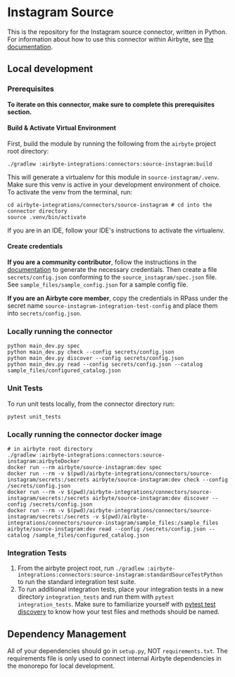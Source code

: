 # Instagram Source 

This is the repository for the Instagram source connector, written in Python. 
For information about how to use this connector within Airbyte, see [the documentation](https://docs.airbyte.io/integrations/sources/instagram).

## Local development

### Prerequisites
**To iterate on this connector, make sure to complete this prerequisites section.**

#### Build & Activate Virtual Environment
First, build the module by running the following from the `airbyte` project root directory: 
```
./gradlew :airbyte-integrations:connectors:source-instagram:build
```

This will generate a virtualenv for this module in `source-instagram/.venv`. Make sure this venv is active in your
development environment of choice. To activate the venv from the terminal, run:
```
cd airbyte-integrations/connectors/source-instagram # cd into the connector directory
source .venv/bin/activate
```
If you are in an IDE, follow your IDE's instructions to activate the virtualenv.

#### Create credentials
**If you are a community contributor**, follow the instructions in the [documentation](https://docs.airbyte.io/integrations/sources/instagram)
to generate the necessary credentials. Then create a file `secrets/config.json` conforming to the `source_instagram/spec.json` file.
See `sample_files/sample_config.json` for a sample config file.

**If you are an Airbyte core member**, copy the credentials in RPass under the secret name `source-instagram-integration-test-config`
and place them into `secrets/config.json`.


### Locally running the connector
```
python main_dev.py spec
python main_dev.py check --config secrets/config.json
python main_dev.py discover --config secrets/config.json
python main_dev.py read --config secrets/config.json --catalog sample_files/configured_catalog.json
```

### Unit Tests
To run unit tests locally, from the connector directory run:
```
pytest unit_tests
```

### Locally running the connector docker image
```
# in airbyte root directory
./gradlew :airbyte-integrations:connectors:source-instagram:airbyteDocker
docker run --rm airbyte/source-instagram:dev spec
docker run --rm -v $(pwd)/airbyte-integrations/connectors/source-instagram/secrets:/secrets airbyte/source-instagram:dev check --config /secrets/config.json
docker run --rm -v $(pwd)/airbyte-integrations/connectors/source-instagram/secrets:/secrets airbyte/source-instagram:dev discover --config /secrets/config.json
docker run --rm -v $(pwd)/airbyte-integrations/connectors/source-instagram/secrets:/secrets -v $(pwd)/airbyte-integrations/connectors/source-instagram/sample_files:/sample_files airbyte/source-instagram:dev read --config /secrets/config.json --catalog /sample_files/configured_catalog.json
```

### Integration Tests
1. From the airbyte project root, run `./gradlew :airbyte-integrations:connectors:source-instagram:standardSourceTestPython` to run the standard integration test suite.
1. To run additional integration tests, place your integration tests in a new directory `integration_tests` and run them with `pytest integration_tests`.
   Make sure to familiarize yourself with [pytest test discovery](https://docs.pytest.org/en/latest/goodpractices.html#test-discovery) to know how your test files and methods should be named.

## Dependency Management
All of your dependencies should go in `setup.py`, NOT `requirements.txt`. The requirements file is only used to connect internal Airbyte dependencies in the monorepo for local development.
